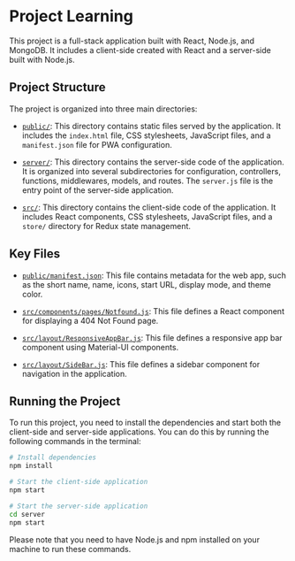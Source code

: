 # Project Learning

This project is a full-stack application built with React, Node.js, and MongoDB. It includes a client-side created with React and a server-side built with Node.js.

## Project Structure

The project is organized into three main directories:

- [`public/`](command:_github.copilot.openRelativePath?%5B%22public%2F%22%5D "public/"): This directory contains static files served by the application. It includes the `index.html` file, CSS stylesheets, JavaScript files, and a `manifest.json` file for PWA configuration.

- [`server/`](command:_github.copilot.openRelativePath?%5B%22server%2F%22%5D "server/"): This directory contains the server-side code of the application. It is organized into several subdirectories for configuration, controllers, functions, middlewares, models, and routes. The `server.js` file is the entry point of the server-side application.

- [`src/`](command:_github.copilot.openRelativePath?%5B%22src%2F%22%5D "src/"): This directory contains the client-side code of the application. It includes React components, CSS stylesheets, JavaScript files, and a `store/` directory for Redux state management.

## Key Files

- [`public/manifest.json`](command:_github.copilot.openSymbolInFile?%5B%22public%2Fmanifest.json%22%2C%22public%2Fmanifest.json%22%5D "public/manifest.json"): This file contains metadata for the web app, such as the short name, name, icons, start URL, display mode, and theme color.

- [`src/components/pages/Notfound.js`](command:_github.copilot.openSymbolInFile?%5B%22src%2Fcomponents%2Fpages%2FNotfound.js%22%2C%22src%2Fcomponents%2Fpages%2FNotfound.js%22%5D "src/components/pages/Notfound.js"): This file defines a React component for displaying a 404 Not Found page.

- [`src/layout/ResponsiveAppBar.js`](command:_github.copilot.openSymbolInFile?%5B%22src%2Flayout%2FResponsiveAppBar.js%22%2C%22src%2Flayout%2FResponsiveAppBar.js%22%5D "src/layout/ResponsiveAppBar.js"): This file defines a responsive app bar component using Material-UI components.

- [`src/layout/SideBar.js`](command:_github.copilot.openSymbolInFile?%5B%22src%2Flayout%2FSideBar.js%22%2C%22src%2Flayout%2FSideBar.js%22%5D "src/layout/SideBar.js"): This file defines a sidebar component for navigation in the application.

## Running the Project

To run this project, you need to install the dependencies and start both the client-side and server-side applications. You can do this by running the following commands in the terminal:

```sh
# Install dependencies
npm install

# Start the client-side application
npm start

# Start the server-side application
cd server
npm start
```

Please note that you need to have Node.js and npm installed on your machine to run these commands.

